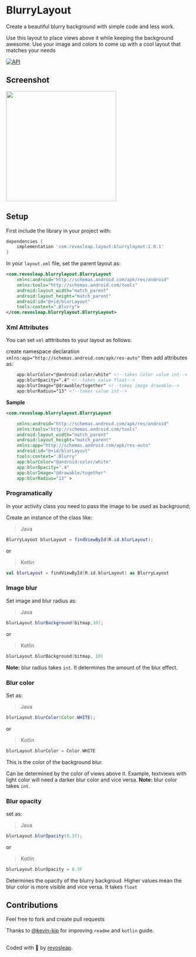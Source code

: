 # BlurryLayout
Create a beautiful blurry background with simple code and less work.

Use this layout to place views above it while keeping the background awesome. Use your image and colors to come up 
with a cool layout that matches your needs

[![API](https://img.shields.io/badge/API-15%2B-brightgreen.svg?style=flat)](https://android-arsenal.com/api?level=15)

## Screenshot
<img src="/Screenshots/device-2018-10-11-002239.png" width="300px">

## Setup
First include the library in your project with:

```gradle
dependencies {
    implementation 'com.revosleap.layout:blurrylayout:1.0.1'
}
```

In your `layout.xml` file, set the parent layout as:

```xml
<com.revosleap.blurrylayout.BlurryLayout
    xmlns:android="http://schemas.android.com/apk/res/android"
    xmlns:tools="http://schemas.android.com/tools"
    android:layout_width="match_parent"
    android:layout_height="match_parent"
    android:id="@+id/blurLayout"
    tools:context=".Blurry">
</com.revosleap.blurrylayout.BlurryLayout>
```
### Xml Attributes
You can set `xml` atttributes to your layout as follows:

create namespace declaration ` xmlns:app="http://schemas.android.com/apk/res-auto"`
then add attributes as:
```xml
    app:blurColor="@android:color/white" <!--takes Color value int-->
    app:blurOpacity=".4" <!--takes value float-->
    app:blurImage="@drawable/together" <!--takes image drawable-->
    app:blurRadius="13" <!--takes value int-->
```
**Sample**
```xml
<com.revosleap.blurrylayout.BlurryLayout

    xmlns:android="http://schemas.android.com/apk/res/android"
    xmlns:tools="http://schemas.android.com/tools"
    android:layout_width="match_parent"
    android:layout_height="match_parent"
    xmlns:app="http://schemas.android.com/apk/res-auto"
    android:id="@+id/blurLayout"
    tools:context=".Blurry"
    app:blurColor="@android:color/white"
    app:blurOpacity=".4"
    app:blurImage="@drawable/together"
    app:blurRadius="13" >
```
    
### Programatically
In your activity class you need to pass the image to be used as background;

Create an instance of the class like:
> Java
```java
BlurryLayout blurLayout = findViewById(R.id.blurLayout);
```
or
> Kotlin
```kotlin
val blurLayout = findViewById(R.id.blurLayout) as BlurryLayout
```

### Image blur

Set image and blur radius as:
> Java
```java
blurLayout.blurBackground(bitmap,10);
```
or 
> Kotlin
```kotlin
blurLayout.blurBackground(bitmap, 10)
```
**Note:** blur radius takes ```int```. It determines the amount of the blur effect.

### Blur color
Set as:
> Java
```java 
blurLayout.blurColor(Color.WHITE);
```
or 
> Kotlin
```kotlin
blurLayout.blurColor = Color.WHITE
```

This is the color of the background blur. 

Can be determined by the color of views above it. Example,
textviews with light color will need a darker blur color and vice versa. 
**Note:** blur color takes `int`.

### Blur opacity
set as:
> Java
```java 
blurLayout.blurOpacity(0.3f);
```
or
> Kotlin 
```kotlin
blurLayout.blurOpacity = 0.3F
```
Determines the opacity of the blurry backgroud. Higher values mean the blur color is more visible and vice versa.
It takes `float`
## Contributions
Feel free to fork and create pull requests

Thanks to [@kevin-kip]( https://github.com/Kevin-Kip) for improving `readme` and `kotlin` guide.

##
Coded with :blue_heart: by [revosleap](https://revosleap.com/).
